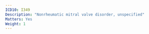 ```yaml
---
ICD10: I349
Description: "Nonrheumatic mitral valve disorder, unspecified"
Matters: Yes
Weight: 1
---
```


